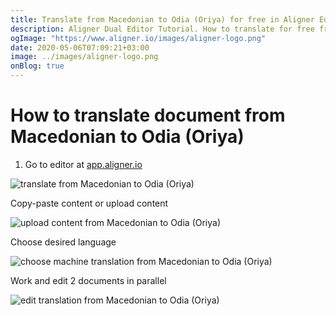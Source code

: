 ```yaml
---
title: Translate from Macedonian to Odia (Oriya) for free in Aligner Editor
description: Aligner Dual Editor Tutorial. How to translate for free from Macedonian to Odia (Oriya). Aligner is multilingual document management platform. 
ogImage: "https://www.aligner.io/images/aligner-logo.png"
date: 2020-05-06T07:09:21+03:00
image: ../images/aligner-logo.png
onBlog: true
---
```


# How to translate document from Macedonian to Odia (Oriya)

1. Go to editor at [app.aligner.io](https://app.aligner.io "Aligner App web page")

![translate from Macedonian to Odia (Oriya)](../aligner-blank-editor.png "translate from Macedonian to Odia (Oriya)")

Copy-paste content or upload content

![upload content from Macedonian to Odia (Oriya)](../aligner-uploaded-document.png "upload content from Macedonian to Odia (Oriya)")

Choose desired language

![choose machine translation from Macedonian to Odia (Oriya)](../aligner-language-dropdown.png "choose machine translation from Macedonian to Odia (Oriya)")

Work and edit 2 documents in parallel

![edit translation from Macedonian to Odia (Oriya)](../aligner-double-sitded-editor.png "edit translation from Macedonian to Odia (Oriya)")

